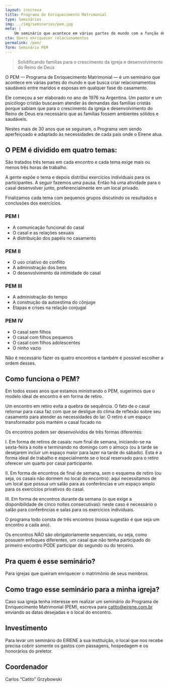 ```yaml
---
layout: inscreva
title: Programa de Enriquecimento Matrimonial
type: Seminários
img: ../img/seminarios/pem.jpg
meta: |
    Um seminário que acontece em várias partes do mundo com a função de enriquecer o relacionamento entre marido e mulher e criar harmonia em suas famílias.
cta: Quero enriquecer relacionamentos
permalink: /pem/
form: Seminário PEM
---
```


> Solidificando famílias para o crescimento da igreja e desenvolvimento do Reino de Deus

O PEM — Programa de Enriquecimento Matrimonial — é um seminário que acontece em várias partes do mundo e que busca criar relacionamentos saudáveis entre maridos e esposas em qualquer fase do casamento.

Ele começou a ser elaborado no ano de 1976 na Argentina. Um pastor e um psicólogo cristão buscavam atender às demandas das famílias cristãs porque sabiam que para o crescimento da igreja e desenvolvimento do Reino de Deus era necessário que as famílias fossem ambientes sólidos e saudáveis.

Nestes mais de 30 anos que se seguiram, o Programa vem sendo aperfeiçoado e adaptado às necessidades de cada país onde o Eirene atua.

## O PEM é dividido em quatro temas:

São tratados três temas em cada encontro e cada tema exige mais ou menos três horas de trabalho.

A gente expõe o tema e depois distribui exercícios individuais para os participantes. A seguir fazemos uma pausa. Então há uma atividade para o casal desenvolver junto, preferencialmente em um local privado.

Finalizamos cada tema com pequenos grupos discutindo os resultados e conclusões dos exercícios.

### PEM I

* A comunicação funcional do casal
*  O casal e as relações sexuais
*  A distribuição dos papéis no casamento

### PEM II

* O uso criativo do conflito
* A administração dos bens
* O desenvolvimento da intimidade do casal

### PEM III

* A administração do tempo
* A construção da autoestima do cônjuge
* Etapas e crises na relação conjugal

### PEM IV

* O casal sem filhos
* O casal com filhos pequenos
* O casal com filhos adolescentes
* O ninho vazio

Não é necessário fazer os quatro encontros e também é possível escolher a ordem desses.

## Como funciona o PEM?

Em todos esses anos que estamos ministrando o PEM, sugerimos que o modelo ideal de encontro é em forma de retiro.

Um encontro em retiro evita a quebra de sequência. O fato de o casal retornar para casa faz com que se desligue do clima de reflexão sobre seu casamento para atender as necessidades do lar. O retiro é um espaço transformador pois mantém o casal focado no

Os encontros podem ser desenvolvidos de três formas diferentes:

I. Em forma de retiros de casais: num final de semana, iniciando-se na sexta-feira à noite e terminando no domingo com o almoço (ou à tarde se desejarem incluir um espaço maior para lazer na tarde do sábado). Esta é a forma ideal de trabalho e especialmente se o local reservado para o retiro oferecer um quarto por casal participante.

II. Em forma de encontros de final de semana, sem o esquema de retiro (ou seja, os casais não dormem no local do encontro): aqui necessitamos de um local que possua um salão para as conferências e um espaço amplo para os exercícios privativos do casal.

III. Em forma de encontros durante da semana (o que exige a disponibilidade de cinco noites consecutivas): neste caso é necessário o salão para conferências e salas para os exercícios individuais.

O programa todo consta de três encontros (nossa sugestão é que seja um encontro a cada ano).

Os encontros NÃO são obrigatoriamente sequenciais, ou seja, como possuem enfoques diferentes, um casal que não tenha participado do primeiro encontro PODE participar do segundo ou do terceiro.

## Pra quem é esse seminário?

Para igrejas que queiram enriquecer o matrimônio de seus membros.
 
## Como trago esse seminário para a minha igreja?

Caso sua igreja tenha interesse em realizar um seminário do Programa de Enriquecimento Matrimonial (PEM), escreva para catito@eirene.com.br enviando as datas desejadas e o local do encontro.

## Investimento

Para levar um seminário do EIRENE à sua instituição, o local que nos recebe precisa cobrir somente os gastos com passagens, hospedagem e os honorários do preletor.

## Coordenador

Carlos “Catito” Grzybowski
